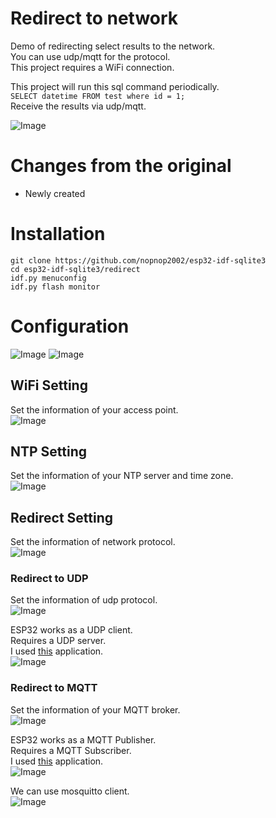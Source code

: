 # Redirect to network
Demo of redirecting select results to the network.   
You can use udp/mqtt for the protocol.   
This project requires a WiFi connection.   

This project will run this sql command periodically.   
```SELECT datetime FROM test where id = 1;```   
Receive the results via udp/mqtt.

![Image](https://github.com/user-attachments/assets/3bebd47d-3f92-4f35-81e6-17a8ad89451f)

# Changes from the original   
- Newly created   

# Installation
```
git clone https://github.com/nopnop2002/esp32-idf-sqlite3
cd esp32-idf-sqlite3/redirect
idf.py menuconfig
idf.py flash monitor
```

# Configuration
![Image](https://github.com/user-attachments/assets/ead9a091-8293-4b70-ac59-a173d05751e5)
![Image](https://github.com/user-attachments/assets/a7b1265d-332e-412f-ab58-4ca04a0e2ac0)

## WiFi Setting   
Set the information of your access point.   
![Image](https://github.com/user-attachments/assets/6a382a6e-e687-4651-a210-801b29b69ea8)

## NTP Setting   
Set the information of your NTP server and time zone.   
![Image](https://github.com/user-attachments/assets/10f9748b-5987-4c47-894f-b902c692b9a5)

## Redirect Setting   
Set the information of network protocol.   
![Image](https://github.com/user-attachments/assets/983b2485-072b-4f9d-a3a2-cbb8c65ffca9)


### Redirect to UDP
Set the information of udp protocol.   
![Image](https://github.com/user-attachments/assets/17f16f27-7c49-4041-b48d-97cf1da9dcaf)

ESP32 works as a UDP client.   
Requires a UDP server.   
I used [this](http://xn--sourceforge-m061am75l.net/projects/sockettest/) application.   
![Image](https://github.com/user-attachments/assets/34af570b-ebfc-460e-a0f5-f187e2278053)



### Redirect to MQTT
Set the information of your MQTT broker.   
![Image](https://github.com/user-attachments/assets/482bded1-59c5-4951-b624-770612595516)

ESP32 works as a MQTT Publisher.   
Requires a MQTT Subscriber.   
I used [this](https://mqttx.app/) application.   
![Image](https://github.com/user-attachments/assets/002c6981-75f0-4ac1-a7de-9a156e4261e1)

We can use mosquitto client.   
![Image](https://github.com/user-attachments/assets/ed10714a-6f91-4a1a-aa7a-51b4893de276)
